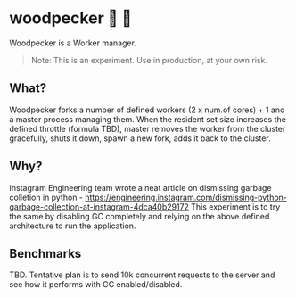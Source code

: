 # woodpecker :deciduous_tree: :baby_chick:

Woodpecker is a  Worker manager.

> Note: This is an experiment. Use in production, at your own risk.

## What?

Woodpecker forks a number of defined workers (2 x num.of cores) + 1 and a master process managing them. When the resident set size increases the defined throttle (formula TBD), master removes the worker from the cluster gracefully, shuts it down, spawn a new fork, adds it back to the cluster.


## Why?

Instagram Engineering team wrote a neat article on dismissing garbage colletion in python - https://engineering.instagram.com/dismissing-python-garbage-collection-at-instagram-4dca40b29172 This experiment is to try the same by disabling GC completely and relying on the above defined architecture to run the application.

## Benchmarks

TBD. Tentative plan is to send 10k concurrent requests to the server and see how it performs with GC enabled/disabled.
